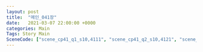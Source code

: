 ```yaml
---
layout: post
title:  "메인_041장"
date:   2021-03-07 22:00:00 +0000
categories: Main
Tags: Story Main
SceneCode: ["scene_cp41_q1_s10,4111", "scene_cp41_q2_s10,4121", "scene_cp41_q3_s10,4131", "scene_cp41_q4_s10,4141", "scene_cp41_q4_s20,4142", "scene_cp41_q4_s30,4143"]
---
```


